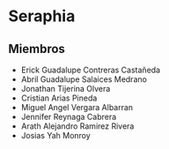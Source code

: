 # Seraphia



## Miembros
- Erick Guadalupe Contreras Castañeda 
- Abril Guadalupe Salaices Medrano
- Jonathan Tijerina Olvera
- Cristian Arias Pineda
- Miguel Angel Vergara Albarran
- Jennifer Reynaga Cabrera
- Arath Alejandro Ramirez Rivera
- Josias Yah Monroy
